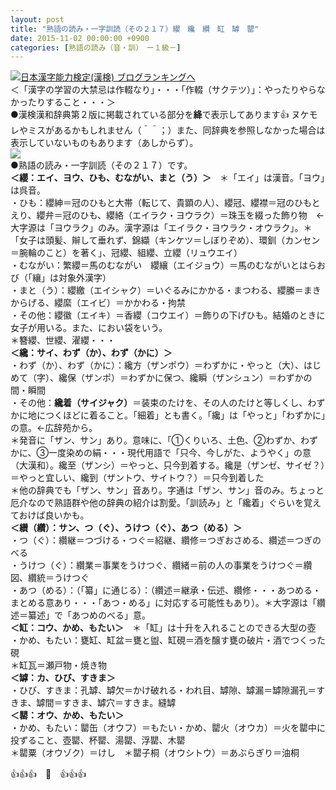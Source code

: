 ```yaml
---
layout: post
title: "熟語の読み・一字訓読（その２１７）纓　纔　纉　缸　罅　罌"
date: 2015-11-02 00:00:00 +0900
categories: [熟語の読み（音・訓）　ー１級－]
---
```


[![](/syuusyuu9701/assets/images/熟語の読み・一字訓読（その２１７）纓-纔-纉-缸-罅-罌-br_c_3028_1.gif)](http://blog.with2.net/link.php?1659096:3028 "日本漢字能力検定(漢検) ブログランキングへ")[日本漢字能力検定(漢検) ブログランキングへ](http://blog.with2.net/link.php?1659096:3028)  
＜「漢字の学習の大禁忌は作輟なり」・・・「作輟（サクテツ）」：やったりやらなかったりすること・・・＞  
●漢検漢和辞典第２版に掲載されている部分を**絳**で表示してあります👍 ヌケモレやミスがあるかもしれません（＾＾；）また、同辞典を参照しなかった場合は表示していないものもあります（あしからず）。  
![](/syuusyuu9701/assets/images/熟語の読み・一字訓読（その２１７）纓-纔-纉-缸-罅-罌-11727c6e9013860a65223a7f38525eca.jpg)  
●熟語の読み・一字訓読（その２１７）です。  
**＜纓：エイ、ヨウ、ひも、むながい、まと（う）＞**　＊「エイ」は漢音。「ヨウ」は呉音。  
・ひも：纓紳＝冠のひもと大帯（転じて、貴顕の人）、纓冠、纓襟＝冠のひもとえり、纓弁＝冠のひも、纓絡（エイラク・ヨウラク）＝珠玉を綴った飾り物　←大字源は「ヨウラク」のみ。漢字源は「エイラク・ヨウラク・オウラク」。＊「女子は頭髪、辮して垂れず、錦纈（キンケツ＝しぼりぞめ）、環釧（カンセン＝腕輪のこと）を著く」、冠纓、組纓、立纓（リュウエイ）  
・むながい：繁纓＝馬のむながい　纓纕（エイジョウ）＝馬のむながいとはらおび（「纕」は対象外漢字）  
・まと（う）：纓繳（エイシャク）＝いぐるみにかかる・まつわる、纓縢＝まきからげる、纓縻（エイビ）＝かかわる・拘禁  
・その他：纓徽（エイキ）＝香纓（コウエイ）＝飾りの下げひも。結婚のときに女子が用いる。また、におい袋をいう。  
＊簪纓、世纓、濯纓・・・  
**＜纔：サイ、わず（か）、わず（かに）＞**  
・わず（か）、わず（かに）：纔方（ザンポウ）＝わずかに・やっと（大）、はじめて（字）、纔保（ザンポ）＝わずかに保つ、纔瞬（ザンシュン）＝わずかの間・瞬間  
・その他：**纔着（サイジャク）**＝装束のたけを、その人のたけと等しくし、わずかに地につくほどに着ること。「細着」とも書く。「纔」は「やっと」「わずかに」の意。←広辞苑から。  
＊発音に「ザン、サン」あり。意味に、「①くりいろ、土色、②わずか、わずかに、③一度染めの絹・・・現代用語で「只今、今しがた、ようやく」の意（大漢和）。纔至（ザンシ）＝やっと、只今到着する。纔是（ザンゼ、サイゼ？）＝やっと宜しい、纔到（ザントウ、サイトウ？）＝只今到着した  
＊他の辞典でも「ザン、サン」音あり。字通は「ザン、サン」音のみ。ちょっと厄介なので熟語群や他の辞典の紹介は割愛。「訓読み」と「纔着」ぐらいを覚えておけば良いかも。  
**＜纉（纘）：サン、つ（ぐ）、うけつ（ぐ）、あつ（める）＞**  
・つ（ぐ）：纘継＝つづける・つぐ＝紹継、纘修＝つぎおさめる、纘述＝つぎのべる  
・うけつ（ぐ）：纘業＝事業をうけつぐ、纘緒＝前の人の事業をうけつぐ＝纘図、纘統＝うけつぐ  
・あつ（める）：（「纂」に通じる）：（纘述＝継承・伝述、纘修・・・あつめる・まとめる意あり・・・「あつ・める」に対応する可能性もあり）。＊大字源は「纘述＝纂述」で「あつめのべる」意。  
**＜缸：コウ、かめ、もたい＞**　＊「缸」は十升を入れることのできる大型の壺  
・かめ、もたい：甕缸、缸盆＝甕と盥、缸硯＝酒を醸す甕の破片・酒でつくった硯  
＊缸瓦＝瀬戸物・焼き物  
**＜罅：カ、ひび、すきま＞**  
・ひび、すきま：孔罅、罅欠＝かけ破れる・われ目、罅隙、罅漏＝罅隙漏孔＝すきま、罅間＝すきま、罅穴＝すきま。縫罅  
**＜罌：オウ、かめ、もたい＞**  
・かめ、もたい：罌缶（オウフ）＝もたい・かめ、罌火（オウカ）＝火を罌中に投ずること、壺罌、杯罌、湯罌、浮罌、木罌  
＊罌粟（オウゾク）＝けし　＊罌子桐（オウシトウ）＝あぶらぎり＝油桐  
  
👍👍👍　🐑　👍👍👍  